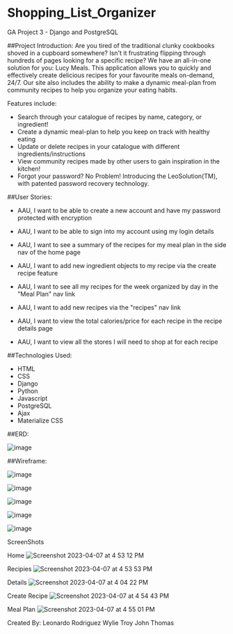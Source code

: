 # Shopping_List_Organizer
GA Project 3 - Django and PostgreSQL

##Project Introduction:
Are you tired of the traditional clunky cookbooks shoved in a cupboard somewhere? Isn't it frustrating flipping through hundreds of pages looking for a specific recipe? We have an all-in-one solution for you: Lucy Meals. This application allows you to quickly and effectively create delicious recipes for your favourite meals on-demand, 24/7. Our site also includes the ability to make a dynamic meal-plan from community recipes to help you organize your eating habits.

Features include:
- Search through your catalogue of recipes by name, category, or ingredient!
- Create a dynamic meal-plan to help you keep on track with healthy eating
- Update or delete recipes in your catalogue with different ingredients/instructions
- View community recipes made by other users to gain inspiration in the kitchen!
- Forgot your password? No Problem! Introducing the LeoSolution(TM), with patented password recovery technology.

##User Stories:

* AAU, I want to be able to create a new account and have my password protected with encryption
- AAU, I want to be able to sign into my account using my login details
* AAU, I want to see a summary of the recipes for my meal plan in the side nav of the home page
- AAU, I want to add new ingredient objects to my recipe via the create recipe feature
* AAU, I want to see all my recipes for the week organized by day in the "Meal Plan" nav link
- AAU, I want to add new recipes via the "recipes" nav link
* AAU, I want to view the total calories/price for each recipe in the recipe details page
- AAU, I want to view all the stores I will need to shop at for each recipe

##Technologies Used:

- HTML
- CSS
- Django
- Python
- Javascript
- PostgreSQL
- Ajax
- Materialize CSS



##ERD:

![image](https://user-images.githubusercontent.com/70331884/230804053-4ad6fc47-71a5-49bb-b601-35e744a89bbd.png)

##Wireframe:

![image](https://user-images.githubusercontent.com/70331884/230804063-08449b9c-23ee-40b9-a2ae-b528c00c6088.png)

![image](https://user-images.githubusercontent.com/70331884/230804070-10851770-2b9c-4661-97df-73b7068900f4.png)

![image](https://user-images.githubusercontent.com/70331884/230804079-8d005857-f141-4e5c-9120-7b05a7de836d.png)

![image](https://user-images.githubusercontent.com/70331884/230804088-d9217ce4-b748-4672-a4e0-ac24e001dfe4.png)

![image](https://user-images.githubusercontent.com/70331884/230804093-ec9234a5-15b1-41d2-a1c1-30963e9c80c9.png)

ScreenShots

Home
![Screenshot 2023-04-07 at 4 53 12 PM](https://user-images.githubusercontent.com/85965277/230902734-b790ec34-494d-4607-9e58-61251fd8e92c.png)

Recipies
![Screenshot 2023-04-07 at 4 53 53 PM](https://user-images.githubusercontent.com/85965277/230902756-0204d216-bfde-4fd2-9368-b6cfeb331041.png)

Details
![Screenshot 2023-04-07 at 4 04 22 PM](https://user-images.githubusercontent.com/85965277/230902771-a94c2e24-d580-4c63-943a-2398d3f7fc92.png)

Create Recipe
![Screenshot 2023-04-07 at 4 54 43 PM](https://user-images.githubusercontent.com/85965277/230902784-761c152e-ebaa-4535-8460-130c831e07be.png)

Meal Plan
![Screenshot 2023-04-07 at 4 55 01 PM](https://user-images.githubusercontent.com/85965277/230902809-e0b63160-472b-4d05-a3be-e5ea4fd76c7a.png)

Created By:
Leonardo Rodriguez
Wylie Troy
John Thomas
